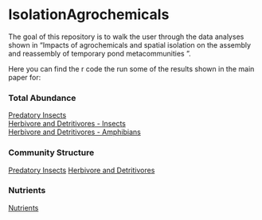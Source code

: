 # IsolationAgrochemicals

The goal of this repository is to walk the user through the data analyses shown in “Impacts of agrochemicals and spatial isolation on the assembly and reassembly of temporary pond metacommunities   ”.

Here you can find the r code the run some of the results shown in the main paper for:

### Total Abundance
[Predatory Insects](https://github.com/RodolfoPelinson/IsolationAgrochemicals/blob/master/Abundance_Analyses/Abundance_Analyses_Predators.md)  
[Herbivore and Detritivores - Insects](https://github.com/RodolfoPelinson/IsolationAgrochemicals/blob/master/Abundance_Analyses/Abundance_Analyses_Herb_Det_Insects.md)  
[Herbivore and Detritivores - Amphibians](https://github.com/RodolfoPelinson/IsolationAgrochemicals/blob/master/Abundance_Analyses/Abundance_Analyses_Amphibians.md)  

### Community Structure
[Predatory Insects](https://github.com/RodolfoPelinson/IsolationAgrochemicals/blob/master/Community%20Structure/Community_Structure_Predatory_Insects.md) 
[Herbivore and Detritivores](https://github.com/RodolfoPelinson/IsolationAgrochemicals/blob/master/Community%20Structure/Community_Structure_Herbivore_Detritivores.md)

### Nutrients
[Nutrients](https://github.com/RodolfoPelinson/IsolationAgrochemicals/blob/master/Nutrients/Nutrients.md)

